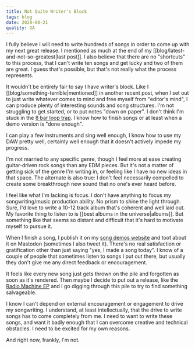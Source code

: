 ```yaml
---
title: Not Quite Writer's Block
tags: blog
date: 2020-08-21
quality: GA
---
```


I fully believe I will need to write hundreds of songs in order to come up with my next great release. I mentioned as much at the end of my [[blog/latest-and-not-so-greatest|last post]]. I also believe that there are no "shortcuts" to this process, that I can't write ten songs and get lucky and two of them are great. I guess that's possible, but that's not really what the process represents.

It wouldn't be entirely fair to say I have writer's block. Like I [[blog/something-terrible|mentioned]] in another recent post, when I set out to just write whatever comes to mind and free myself from "editor's mind", I can produce plenty of interesting sounds and song structures. I'm not struggling to get started, or to put notes "down on paper". I don't think I'm stuck in the [8 bar loop trap](https://www.edmprod.com/how-to-avoid-the-8-bar-loop-trap/). I know how to finish songs or at least when a demo version is "done enough".

I can play a few instruments and sing well enough, I know how to use my DAW pretty well, certainly well enough that it doesn't actively impede my progress.

I'm not married to any specific genre, though I feel more at ease creating guitar-driven rock songs than any EDM pieces. But it's not a matter of getting sick of the genre I'm writing in, or feeling like I have no new ideas in that space. The alternate is also true: I don't feel necessarily compelled to create some breakthrough new sound that no one's ever heard before.

I feel like what I'm lacking is focus. I don't have anything to focus my songwriting/music production ability. No prism to shine the light through. Sure, I'd love to write a 10-12 track album that's coherent and well laid out. My favorite thing to listen to is [[best albums in the universe|albums]]. But something like that seems so distant and difficult that it's hard to motivate myself to pursue it.

When I finish a song, I publish it on my [song demos website](https://songs.travisbriggs.com) and toot about it on Mastodon (sometimes I also tweet it). There's no real satisfaction or gratification other than just saying "yes, I made a song today". I know of a couple of people that sometimes listen to songs I put out there, but usually they don't give me any direct feedback or encouragement.

It feels like every new song just gets thrown on the pile and forgotten as soon as it's rendered. Then maybe I decide to put out a release, like the [Radio Machine EP](https://dangerthirdrail.com/#radio-machine) and I go digging through this pile to try to find something salvageable.

I know I can't depend on external encouragement or engagement to drive my songwriting. I understand, at least intellectually, that the drive to write songs has to come completely from me. I need to want to write these songs, and want it badly enough that I can overcome creative and technical obstacles. I need to be excited for my own reasons.

And right now, frankly, I'm not.
